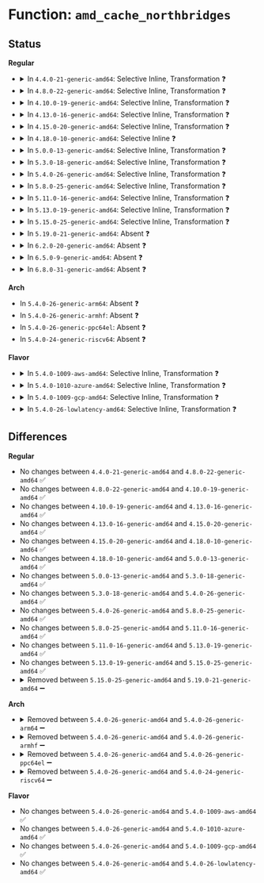 # Function: <code>amd_cache_northbridges</code>

## Status
<b>Regular</b>
<ul>
<li>
<details>
<summary>In <code>4.4.0-21-generic-amd64</code>: Selective Inline, Transformation ❓</summary>

```c
int amd_cache_northbridges()
```

```json
{
  "name": "amd_cache_northbridges",
  "collision_type": "Unique Global",
  "inline_type": "Selective",
  "funcs": [
    {
      "addr": 18446744071579251120,
      "name": "amd_cache_northbridges",
      "external": true,
      "loc": "arch/x86/kernel/amd_nb.c:61",
      "file": "arch/x86/kernel/amd_nb.c",
      "inline": "not declared, inlined",
      "caller_inline": [
        "arch/x86/kernel/amd_nb.c:init_amd_nbs"
      ],
      "caller_func": [
        "arch/x86/kernel/amd_nb.c:init_amd_nbs",
        "drivers/char/agp/amd64-agp.c:agp_amd64_probe"
      ]
    }
  ],
  "symbols": [
    {
      "addr": 18446744071579251120,
      "name": "amd_cache_northbridges.part.0",
      "section": ".text",
      "bind": "STB_LOCAL",
      "size": 466
    },
    {
      "addr": 18446744071579251600,
      "name": "amd_cache_northbridges",
      "section": ".text",
      "bind": "STB_GLOBAL",
      "size": 29
    }
  ]
}
```
</details>
</li>
<li>
<details>
<summary>In <code>4.8.0-22-generic-amd64</code>: Selective Inline, Transformation ❓</summary>

```c
int amd_cache_northbridges()
```

```json
{
  "name": "amd_cache_northbridges",
  "collision_type": "Unique Global",
  "inline_type": "Selective",
  "funcs": [
    {
      "addr": 18446744071595215712,
      "name": "amd_cache_northbridges",
      "external": true,
      "loc": "arch/x86/kernel/amd_nb.c:61",
      "file": "arch/x86/kernel/amd_nb.c",
      "inline": "not declared, inlined",
      "caller_inline": [
        "arch/x86/kernel/amd_nb.c:init_amd_nbs"
      ],
      "caller_func": [
        "arch/x86/kernel/amd_nb.c:init_amd_nbs",
        "drivers/char/agp/amd64-agp.c:agp_amd64_probe"
      ]
    }
  ],
  "symbols": [
    {
      "addr": 18446744071579250224,
      "name": "amd_cache_northbridges.part.0",
      "section": ".text",
      "bind": "STB_LOCAL",
      "size": 459
    },
    {
      "addr": 18446744071579250688,
      "name": "amd_cache_northbridges",
      "section": ".text",
      "bind": "STB_GLOBAL",
      "size": 29
    }
  ]
}
```
</details>
</li>
<li>
<details>
<summary>In <code>4.10.0-19-generic-amd64</code>: Selective Inline, Transformation ❓</summary>

```c
int amd_cache_northbridges()
```

```json
{
  "name": "amd_cache_northbridges",
  "collision_type": "Unique Global",
  "inline_type": "Selective",
  "funcs": [
    {
      "addr": 18446744071595458737,
      "name": "amd_cache_northbridges",
      "external": true,
      "loc": "arch/x86/kernel/amd_nb.c:185",
      "file": "arch/x86/kernel/amd_nb.c",
      "inline": "not declared, inlined",
      "caller_inline": [
        "arch/x86/kernel/amd_nb.c:init_amd_nbs"
      ],
      "caller_func": [
        "arch/x86/kernel/amd_nb.c:init_amd_nbs",
        "drivers/char/agp/amd64-agp.c:agp_amd64_probe"
      ]
    }
  ],
  "symbols": [
    {
      "addr": 18446744071579263696,
      "name": "amd_cache_northbridges.part.3",
      "section": ".text",
      "bind": "STB_LOCAL",
      "size": 537
    },
    {
      "addr": 18446744071579264240,
      "name": "amd_cache_northbridges",
      "section": ".text",
      "bind": "STB_GLOBAL",
      "size": 29
    }
  ]
}
```
</details>
</li>
<li>
<details>
<summary>In <code>4.13.0-16-generic-amd64</code>: Selective Inline, Transformation ❓</summary>

```c
int amd_cache_northbridges()
```

```json
{
  "name": "amd_cache_northbridges",
  "collision_type": "Unique Global",
  "inline_type": "Selective",
  "funcs": [
    {
      "addr": 18446744071596379896,
      "name": "amd_cache_northbridges",
      "external": true,
      "loc": "arch/x86/kernel/amd_nb.c:185",
      "file": "arch/x86/kernel/amd_nb.c",
      "inline": "not declared, inlined",
      "caller_inline": [
        "arch/x86/kernel/amd_nb.c:init_amd_nbs"
      ],
      "caller_func": [
        "arch/x86/kernel/amd_nb.c:init_amd_nbs",
        "drivers/char/agp/amd64-agp.c:agp_amd64_probe"
      ]
    }
  ],
  "symbols": [
    {
      "addr": 18446744071579260416,
      "name": "amd_cache_northbridges.part.1",
      "section": ".text",
      "bind": "STB_LOCAL",
      "size": 511
    },
    {
      "addr": 18446744071579260928,
      "name": "amd_cache_northbridges",
      "section": ".text",
      "bind": "STB_GLOBAL",
      "size": 29
    }
  ]
}
```
</details>
</li>
<li>
<details>
<summary>In <code>4.15.0-20-generic-amd64</code>: Selective Inline, Transformation ❓</summary>

```c
int amd_cache_northbridges()
```

```json
{
  "name": "amd_cache_northbridges",
  "collision_type": "Unique Global",
  "inline_type": "Selective",
  "funcs": [
    {
      "addr": 18446744071602698074,
      "name": "amd_cache_northbridges",
      "external": true,
      "loc": "arch/x86/kernel/amd_nb.c:189",
      "file": "arch/x86/kernel/amd_nb.c",
      "inline": "not declared, inlined",
      "caller_inline": [
        "arch/x86/kernel/amd_nb.c:init_amd_nbs"
      ],
      "caller_func": [
        "arch/x86/kernel/amd_nb.c:init_amd_nbs",
        "drivers/char/agp/amd64-agp.c:agp_amd64_probe"
      ]
    }
  ],
  "symbols": [
    {
      "addr": 18446744071579277264,
      "name": "amd_cache_northbridges.part.1",
      "section": ".text",
      "bind": "STB_LOCAL",
      "size": 511
    },
    {
      "addr": 18446744071579277776,
      "name": "amd_cache_northbridges",
      "section": ".text",
      "bind": "STB_GLOBAL",
      "size": 29
    }
  ]
}
```
</details>
</li>
<li>
<details>
<summary>In <code>4.18.0-10-generic-amd64</code>: Selective Inline ❓</summary>

```c
int amd_cache_northbridges()
```

```json
{
  "name": "amd_cache_northbridges",
  "collision_type": "Unique Global",
  "inline_type": "Selective",
  "funcs": [
    {
      "addr": 18446744071579288528,
      "name": "amd_cache_northbridges",
      "external": true,
      "loc": "arch/x86/kernel/amd_nb.c:195",
      "file": "arch/x86/kernel/amd_nb.c",
      "inline": "not declared, inlined",
      "caller_inline": [],
      "caller_func": [
        "arch/x86/kernel/amd_nb.c:init_amd_nbs",
        "drivers/char/agp/amd64-agp.c:agp_amd64_probe"
      ]
    }
  ],
  "symbols": [
    {
      "addr": 18446744071579288528,
      "name": "amd_cache_northbridges",
      "section": ".text",
      "bind": "STB_GLOBAL",
      "size": 526
    }
  ]
}
```
</details>
</li>
<li>
<details>
<summary>In <code>5.0.0-13-generic-amd64</code>: Selective Inline, Transformation ❓</summary>

```c
int amd_cache_northbridges()
```

```json
{
  "name": "amd_cache_northbridges",
  "collision_type": "Unique Global",
  "inline_type": "Selective",
  "funcs": [
    {
      "addr": 18446744071604666599,
      "name": "amd_cache_northbridges",
      "external": true,
      "loc": "arch/x86/kernel/amd_nb.c:215",
      "file": "arch/x86/kernel/amd_nb.c",
      "inline": "not declared, inlined",
      "caller_inline": [
        "arch/x86/kernel/amd_nb.c:init_amd_nbs"
      ],
      "caller_func": [
        "arch/x86/kernel/amd_nb.c:init_amd_nbs",
        "drivers/char/agp/amd64-agp.c:agp_amd64_probe"
      ]
    }
  ],
  "symbols": [
    {
      "addr": 18446744071579312480,
      "name": "amd_cache_northbridges.part.1",
      "section": ".text",
      "bind": "STB_LOCAL",
      "size": 750
    },
    {
      "addr": 18446744071579314075,
      "name": "amd_cache_northbridges.part.1.cold.5",
      "section": ".text",
      "bind": "STB_LOCAL",
      "size": 22
    },
    {
      "addr": 18446744071579313232,
      "name": "amd_cache_northbridges",
      "section": ".text",
      "bind": "STB_GLOBAL",
      "size": 29
    }
  ]
}
```
</details>
</li>
<li>
<details>
<summary>In <code>5.3.0-18-generic-amd64</code>: Selective Inline, Transformation ❓</summary>

```c
int amd_cache_northbridges()
```

```json
{
  "name": "amd_cache_northbridges",
  "collision_type": "Unique Global",
  "inline_type": "Selective",
  "funcs": [
    {
      "addr": 18446744071604765407,
      "name": "amd_cache_northbridges",
      "external": true,
      "loc": "arch/x86/kernel/amd_nb.c:216",
      "file": "arch/x86/kernel/amd_nb.c",
      "inline": "not declared, inlined",
      "caller_inline": [
        "arch/x86/kernel/amd_nb.c:init_amd_nbs"
      ],
      "caller_func": [
        "arch/x86/kernel/amd_nb.c:init_amd_nbs",
        "drivers/char/agp/amd64-agp.c:agp_amd64_probe"
      ]
    }
  ],
  "symbols": [
    {
      "addr": 18446744071579327616,
      "name": "amd_cache_northbridges.part.0",
      "section": ".text",
      "bind": "STB_LOCAL",
      "size": 735
    },
    {
      "addr": 18446744071579329224,
      "name": "amd_cache_northbridges.part.0.cold",
      "section": ".text",
      "bind": "STB_LOCAL",
      "size": 22
    },
    {
      "addr": 18446744071579328352,
      "name": "amd_cache_northbridges",
      "section": ".text",
      "bind": "STB_GLOBAL",
      "size": 29
    }
  ]
}
```
</details>
</li>
<li>
<details>
<summary>In <code>5.4.0-26-generic-amd64</code>: Selective Inline, Transformation ❓</summary>

```c
int amd_cache_northbridges()
```

```json
{
  "name": "amd_cache_northbridges",
  "collision_type": "Unique Global",
  "inline_type": "Selective",
  "funcs": [
    {
      "addr": 18446744071604791261,
      "name": "amd_cache_northbridges",
      "external": true,
      "loc": "arch/x86/kernel/amd_nb.c:222",
      "file": "arch/x86/kernel/amd_nb.c",
      "inline": "not declared, inlined",
      "caller_inline": [
        "arch/x86/kernel/amd_nb.c:init_amd_nbs"
      ],
      "caller_func": [
        "arch/x86/kernel/amd_nb.c:init_amd_nbs",
        "drivers/char/agp/amd64-agp.c:agp_amd64_probe"
      ]
    }
  ],
  "symbols": [
    {
      "addr": 18446744071579331664,
      "name": "amd_cache_northbridges.part.0",
      "section": ".text",
      "bind": "STB_LOCAL",
      "size": 735
    },
    {
      "addr": 18446744071579333272,
      "name": "amd_cache_northbridges.part.0.cold",
      "section": ".text",
      "bind": "STB_LOCAL",
      "size": 22
    },
    {
      "addr": 18446744071579332400,
      "name": "amd_cache_northbridges",
      "section": ".text",
      "bind": "STB_GLOBAL",
      "size": 29
    }
  ]
}
```
</details>
</li>
<li>
<details>
<summary>In <code>5.8.0-25-generic-amd64</code>: Selective Inline, Transformation ❓</summary>

```c
int amd_cache_northbridges()
```

```json
{
  "name": "amd_cache_northbridges",
  "collision_type": "Unique Global",
  "inline_type": "Selective",
  "funcs": [
    {
      "addr": 18446744071579361888,
      "name": "amd_cache_northbridges",
      "external": true,
      "loc": "arch/x86/kernel/amd_nb.c:225",
      "file": "arch/x86/kernel/amd_nb.c",
      "inline": "not declared, inlined",
      "caller_inline": [],
      "caller_func": [
        "arch/x86/kernel/amd_nb.c:init_amd_nbs",
        "drivers/char/agp/amd64-agp.c:agp_amd64_probe"
      ]
    }
  ],
  "symbols": [
    {
      "addr": 18446744071579360976,
      "name": "amd_cache_northbridges.part.0",
      "section": ".text",
      "bind": "STB_LOCAL",
      "size": 908
    },
    {
      "addr": 18446744071579362907,
      "name": "amd_cache_northbridges.part.0.cold",
      "section": ".text",
      "bind": "STB_LOCAL",
      "size": 22
    },
    {
      "addr": 18446744071579361888,
      "name": "amd_cache_northbridges",
      "section": ".text",
      "bind": "STB_GLOBAL",
      "size": 29
    }
  ]
}
```
</details>
</li>
<li>
<details>
<summary>In <code>5.11.0-16-generic-amd64</code>: Selective Inline, Transformation ❓</summary>

```c
int amd_cache_northbridges()
```

```json
{
  "name": "amd_cache_northbridges",
  "collision_type": "Unique Global",
  "inline_type": "Selective",
  "funcs": [
    {
      "addr": 18446744071579361056,
      "name": "amd_cache_northbridges",
      "external": true,
      "loc": "arch/x86/kernel/amd_nb.c:225",
      "file": "arch/x86/kernel/amd_nb.c",
      "inline": "not declared, inlined",
      "caller_inline": [],
      "caller_func": [
        "arch/x86/kernel/amd_nb.c:init_amd_nbs",
        "drivers/char/agp/amd64-agp.c:agp_amd64_probe"
      ]
    }
  ],
  "symbols": [
    {
      "addr": 18446744071579360144,
      "name": "amd_cache_northbridges.part.0",
      "section": ".text",
      "bind": "STB_LOCAL",
      "size": 908
    },
    {
      "addr": 18446744071591264420,
      "name": "amd_cache_northbridges.part.0.cold",
      "section": ".text",
      "bind": "STB_LOCAL",
      "size": 22
    },
    {
      "addr": 18446744071579361056,
      "name": "amd_cache_northbridges",
      "section": ".text",
      "bind": "STB_GLOBAL",
      "size": 29
    }
  ]
}
```
</details>
</li>
<li>
<details>
<summary>In <code>5.13.0-19-generic-amd64</code>: Selective Inline, Transformation ❓</summary>

```c
int amd_cache_northbridges()
```

```json
{
  "name": "amd_cache_northbridges",
  "collision_type": "Unique Global",
  "inline_type": "Selective",
  "funcs": [
    {
      "addr": 18446744071579365440,
      "name": "amd_cache_northbridges",
      "external": true,
      "loc": "arch/x86/kernel/amd_nb.c:225",
      "file": "arch/x86/kernel/amd_nb.c",
      "inline": "not declared, inlined",
      "caller_inline": [],
      "caller_func": [
        "arch/x86/kernel/amd_nb.c:init_amd_nbs",
        "drivers/char/agp/amd64-agp.c:agp_amd64_probe"
      ]
    }
  ],
  "symbols": [
    {
      "addr": 18446744071579364528,
      "name": "amd_cache_northbridges.part.0",
      "section": ".text",
      "bind": "STB_LOCAL",
      "size": 908
    },
    {
      "addr": 18446744071591206595,
      "name": "amd_cache_northbridges.part.0.cold",
      "section": ".text",
      "bind": "STB_LOCAL",
      "size": 22
    },
    {
      "addr": 18446744071579365440,
      "name": "amd_cache_northbridges",
      "section": ".text",
      "bind": "STB_GLOBAL",
      "size": 29
    }
  ]
}
```
</details>
</li>
<li>
<details>
<summary>In <code>5.15.0-25-generic-amd64</code>: Selective Inline, Transformation ❓</summary>

```c
int amd_cache_northbridges()
```

```json
{
  "name": "amd_cache_northbridges",
  "collision_type": "Unique Global",
  "inline_type": "Selective",
  "funcs": [
    {
      "addr": 18446744071579426000,
      "name": "amd_cache_northbridges",
      "external": true,
      "loc": "arch/x86/kernel/amd_nb.c:238",
      "file": "arch/x86/kernel/amd_nb.c",
      "inline": "not declared, inlined",
      "caller_inline": [],
      "caller_func": [
        "arch/x86/kernel/amd_nb.c:init_amd_nbs",
        "drivers/char/agp/amd64-agp.c:agp_amd64_probe"
      ]
    }
  ],
  "symbols": [
    {
      "addr": 18446744071579425088,
      "name": "amd_cache_northbridges.part.0",
      "section": ".text",
      "bind": "STB_LOCAL",
      "size": 908
    },
    {
      "addr": 18446744071592079353,
      "name": "amd_cache_northbridges.part.0.cold",
      "section": ".text",
      "bind": "STB_LOCAL",
      "size": 22
    },
    {
      "addr": 18446744071579426000,
      "name": "amd_cache_northbridges",
      "section": ".text",
      "bind": "STB_GLOBAL",
      "size": 29
    }
  ]
}
```
</details>
</li>
<li>
<details>
<summary>In <code>5.19.0-21-generic-amd64</code>: Absent ❓</summary>

```json
{
  "name": "amd_cache_northbridges",
  "collision_type": "Unique Static",
  "inline_type": "Selective",
  "funcs": [
    {
      "addr": 18446744071593845905,
      "name": "amd_cache_northbridges",
      "external": false,
      "loc": "arch/x86/kernel/amd_nb.c:191",
      "file": "arch/x86/kernel/amd_nb.c",
      "inline": "not declared, inlined",
      "caller_inline": [],
      "caller_func": [
        "arch/x86/kernel/amd_nb.c:init_amd_nbs"
      ]
    }
  ],
  "symbols": [
    {
      "addr": 18446744071593845905,
      "name": "amd_cache_northbridges.isra.0",
      "section": ".text",
      "bind": "STB_LOCAL",
      "size": 704
    }
  ]
}
```
</details>
</li>
<li>
<details>
<summary>In <code>6.2.0-20-generic-amd64</code>: Absent ❓</summary>

```json
{
  "name": "amd_cache_northbridges",
  "collision_type": "Unique Static",
  "inline_type": "Selective",
  "funcs": [
    {
      "addr": 18446744071579588480,
      "name": "amd_cache_northbridges",
      "external": false,
      "loc": "arch/x86/kernel/amd_nb.c:204",
      "file": "arch/x86/kernel/amd_nb.c",
      "inline": "not declared, inlined",
      "caller_inline": [],
      "caller_func": [
        "arch/x86/kernel/amd_nb.c:init_amd_nbs"
      ]
    }
  ],
  "symbols": [
    {
      "addr": 18446744071579588480,
      "name": "amd_cache_northbridges.isra.0",
      "section": ".text",
      "bind": "STB_LOCAL",
      "size": 957
    }
  ]
}
```
</details>
</li>
<li>
<details>
<summary>In <code>6.5.0-9-generic-amd64</code>: Absent ❓</summary>

```json
{
  "name": "amd_cache_northbridges",
  "collision_type": "Unique Static",
  "inline_type": "Selective",
  "funcs": [
    {
      "addr": 18446744071579601008,
      "name": "amd_cache_northbridges",
      "external": false,
      "loc": "arch/x86/kernel/amd_nb.c:212",
      "file": "arch/x86/kernel/amd_nb.c",
      "inline": "not declared, inlined",
      "caller_inline": [],
      "caller_func": [
        "arch/x86/kernel/amd_nb.c:init_amd_nbs"
      ]
    }
  ],
  "symbols": [
    {
      "addr": 18446744071579601008,
      "name": "amd_cache_northbridges.isra.0",
      "section": ".text",
      "bind": "STB_LOCAL",
      "size": 963
    }
  ]
}
```
</details>
</li>
<li>
<details>
<summary>In <code>6.8.0-31-generic-amd64</code>: Absent ❓</summary>

```json
{
  "name": "amd_cache_northbridges",
  "collision_type": "Unique Static",
  "inline_type": "Selective",
  "funcs": [
    {
      "addr": 18446744071579630768,
      "name": "amd_cache_northbridges",
      "external": false,
      "loc": "arch/x86/kernel/amd_nb.c:228",
      "file": "arch/x86/kernel/amd_nb.c",
      "inline": "not declared, inlined",
      "caller_inline": [],
      "caller_func": [
        "arch/x86/kernel/amd_nb.c:init_amd_nbs"
      ]
    }
  ],
  "symbols": [
    {
      "addr": 18446744071579630768,
      "name": "amd_cache_northbridges.isra.0",
      "section": ".text",
      "bind": "STB_LOCAL",
      "size": 963
    }
  ]
}
```
</details>
</li>
</ul>
<b>Arch</b>
<ul>
<li>
In <code>5.4.0-26-generic-arm64</code>: Absent ❓
</li>
<li>
In <code>5.4.0-26-generic-armhf</code>: Absent ❓
</li>
<li>
In <code>5.4.0-26-generic-ppc64el</code>: Absent ❓
</li>
<li>
In <code>5.4.0-24-generic-riscv64</code>: Absent ❓
</li>
</ul>
<b>Flavor</b>
<ul>
<li>
<details>
<summary>In <code>5.4.0-1009-aws-amd64</code>: Selective Inline, Transformation ❓</summary>

```c
int amd_cache_northbridges()
```

```json
{
  "name": "amd_cache_northbridges",
  "collision_type": "Unique Global",
  "inline_type": "Selective",
  "funcs": [
    {
      "addr": 18446744071604705203,
      "name": "amd_cache_northbridges",
      "external": true,
      "loc": "arch/x86/kernel/amd_nb.c:222",
      "file": "arch/x86/kernel/amd_nb.c",
      "inline": "not declared, inlined",
      "caller_inline": [
        "arch/x86/kernel/amd_nb.c:init_amd_nbs"
      ],
      "caller_func": [
        "arch/x86/kernel/amd_nb.c:init_amd_nbs",
        "drivers/char/agp/amd64-agp.c:agp_amd64_probe"
      ]
    }
  ],
  "symbols": [
    {
      "addr": 18446744071579327568,
      "name": "amd_cache_northbridges.part.0",
      "section": ".text",
      "bind": "STB_LOCAL",
      "size": 735
    },
    {
      "addr": 18446744071579329176,
      "name": "amd_cache_northbridges.part.0.cold",
      "section": ".text",
      "bind": "STB_LOCAL",
      "size": 22
    },
    {
      "addr": 18446744071579328304,
      "name": "amd_cache_northbridges",
      "section": ".text",
      "bind": "STB_GLOBAL",
      "size": 29
    }
  ]
}
```
</details>
</li>
<li>
<details>
<summary>In <code>5.4.0-1010-azure-amd64</code>: Selective Inline, Transformation ❓</summary>

```c
int amd_cache_northbridges()
```

```json
{
  "name": "amd_cache_northbridges",
  "collision_type": "Unique Global",
  "inline_type": "Selective",
  "funcs": [
    {
      "addr": 18446744071604672607,
      "name": "amd_cache_northbridges",
      "external": true,
      "loc": "arch/x86/kernel/amd_nb.c:222",
      "file": "arch/x86/kernel/amd_nb.c",
      "inline": "not declared, inlined",
      "caller_inline": [
        "arch/x86/kernel/amd_nb.c:init_amd_nbs"
      ],
      "caller_func": [
        "arch/x86/kernel/amd_nb.c:init_amd_nbs",
        "drivers/char/agp/amd64-agp.c:agp_amd64_probe"
      ]
    }
  ],
  "symbols": [
    {
      "addr": 18446744071579262016,
      "name": "amd_cache_northbridges.part.0",
      "section": ".text",
      "bind": "STB_LOCAL",
      "size": 659
    },
    {
      "addr": 18446744071579263592,
      "name": "amd_cache_northbridges.part.0.cold",
      "section": ".text",
      "bind": "STB_LOCAL",
      "size": 22
    },
    {
      "addr": 18446744071579262688,
      "name": "amd_cache_northbridges",
      "section": ".text",
      "bind": "STB_GLOBAL",
      "size": 29
    }
  ]
}
```
</details>
</li>
<li>
<details>
<summary>In <code>5.4.0-1009-gcp-amd64</code>: Selective Inline, Transformation ❓</summary>

```c
int amd_cache_northbridges()
```

```json
{
  "name": "amd_cache_northbridges",
  "collision_type": "Unique Global",
  "inline_type": "Selective",
  "funcs": [
    {
      "addr": 18446744071604782770,
      "name": "amd_cache_northbridges",
      "external": true,
      "loc": "arch/x86/kernel/amd_nb.c:222",
      "file": "arch/x86/kernel/amd_nb.c",
      "inline": "not declared, inlined",
      "caller_inline": [
        "arch/x86/kernel/amd_nb.c:init_amd_nbs"
      ],
      "caller_func": [
        "arch/x86/kernel/amd_nb.c:init_amd_nbs",
        "drivers/char/agp/amd64-agp.c:agp_amd64_probe"
      ]
    }
  ],
  "symbols": [
    {
      "addr": 18446744071579327488,
      "name": "amd_cache_northbridges.part.0",
      "section": ".text",
      "bind": "STB_LOCAL",
      "size": 735
    },
    {
      "addr": 18446744071579329096,
      "name": "amd_cache_northbridges.part.0.cold",
      "section": ".text",
      "bind": "STB_LOCAL",
      "size": 22
    },
    {
      "addr": 18446744071579328224,
      "name": "amd_cache_northbridges",
      "section": ".text",
      "bind": "STB_GLOBAL",
      "size": 29
    }
  ]
}
```
</details>
</li>
<li>
<details>
<summary>In <code>5.4.0-26-lowlatency-amd64</code>: Selective Inline, Transformation ❓</summary>

```c
int amd_cache_northbridges()
```

```json
{
  "name": "amd_cache_northbridges",
  "collision_type": "Unique Global",
  "inline_type": "Selective",
  "funcs": [
    {
      "addr": 18446744071604795402,
      "name": "amd_cache_northbridges",
      "external": true,
      "loc": "arch/x86/kernel/amd_nb.c:222",
      "file": "arch/x86/kernel/amd_nb.c",
      "inline": "not declared, inlined",
      "caller_inline": [
        "arch/x86/kernel/amd_nb.c:init_amd_nbs"
      ],
      "caller_func": [
        "arch/x86/kernel/amd_nb.c:init_amd_nbs",
        "drivers/char/agp/amd64-agp.c:agp_amd64_probe"
      ]
    }
  ],
  "symbols": [
    {
      "addr": 18446744071579335776,
      "name": "amd_cache_northbridges.part.0",
      "section": ".text",
      "bind": "STB_LOCAL",
      "size": 735
    },
    {
      "addr": 18446744071579337384,
      "name": "amd_cache_northbridges.part.0.cold",
      "section": ".text",
      "bind": "STB_LOCAL",
      "size": 22
    },
    {
      "addr": 18446744071579336512,
      "name": "amd_cache_northbridges",
      "section": ".text",
      "bind": "STB_GLOBAL",
      "size": 29
    }
  ]
}
```
</details>
</li>
</ul>

## Differences
<b>Regular</b>
<ul>
<li>
No changes between <code>4.4.0-21-generic-amd64</code> and <code>4.8.0-22-generic-amd64</code> ✅
</li>
<li>
No changes between <code>4.8.0-22-generic-amd64</code> and <code>4.10.0-19-generic-amd64</code> ✅
</li>
<li>
No changes between <code>4.10.0-19-generic-amd64</code> and <code>4.13.0-16-generic-amd64</code> ✅
</li>
<li>
No changes between <code>4.13.0-16-generic-amd64</code> and <code>4.15.0-20-generic-amd64</code> ✅
</li>
<li>
No changes between <code>4.15.0-20-generic-amd64</code> and <code>4.18.0-10-generic-amd64</code> ✅
</li>
<li>
No changes between <code>4.18.0-10-generic-amd64</code> and <code>5.0.0-13-generic-amd64</code> ✅
</li>
<li>
No changes between <code>5.0.0-13-generic-amd64</code> and <code>5.3.0-18-generic-amd64</code> ✅
</li>
<li>
No changes between <code>5.3.0-18-generic-amd64</code> and <code>5.4.0-26-generic-amd64</code> ✅
</li>
<li>
No changes between <code>5.4.0-26-generic-amd64</code> and <code>5.8.0-25-generic-amd64</code> ✅
</li>
<li>
No changes between <code>5.8.0-25-generic-amd64</code> and <code>5.11.0-16-generic-amd64</code> ✅
</li>
<li>
No changes between <code>5.11.0-16-generic-amd64</code> and <code>5.13.0-19-generic-amd64</code> ✅
</li>
<li>
No changes between <code>5.13.0-19-generic-amd64</code> and <code>5.15.0-25-generic-amd64</code> ✅
</li>
<li>
<details>
<summary>Removed between <code>5.15.0-25-generic-amd64</code> and <code>5.19.0-21-generic-amd64</code> ➖</summary>

```c
int amd_cache_northbridges()
```
</details>
</li>
</ul>
<b>Arch</b>
<ul>
<li>
<details>
<summary>Removed between <code>5.4.0-26-generic-amd64</code> and <code>5.4.0-26-generic-arm64</code> ➖</summary>

```c
int amd_cache_northbridges()
```
</details>
</li>
<li>
<details>
<summary>Removed between <code>5.4.0-26-generic-amd64</code> and <code>5.4.0-26-generic-armhf</code> ➖</summary>

```c
int amd_cache_northbridges()
```
</details>
</li>
<li>
<details>
<summary>Removed between <code>5.4.0-26-generic-amd64</code> and <code>5.4.0-26-generic-ppc64el</code> ➖</summary>

```c
int amd_cache_northbridges()
```
</details>
</li>
<li>
<details>
<summary>Removed between <code>5.4.0-26-generic-amd64</code> and <code>5.4.0-24-generic-riscv64</code> ➖</summary>

```c
int amd_cache_northbridges()
```
</details>
</li>
</ul>
<b>Flavor</b>
<ul>
<li>
No changes between <code>5.4.0-26-generic-amd64</code> and <code>5.4.0-1009-aws-amd64</code> ✅
</li>
<li>
No changes between <code>5.4.0-26-generic-amd64</code> and <code>5.4.0-1010-azure-amd64</code> ✅
</li>
<li>
No changes between <code>5.4.0-26-generic-amd64</code> and <code>5.4.0-1009-gcp-amd64</code> ✅
</li>
<li>
No changes between <code>5.4.0-26-generic-amd64</code> and <code>5.4.0-26-lowlatency-amd64</code> ✅
</li>
</ul>
